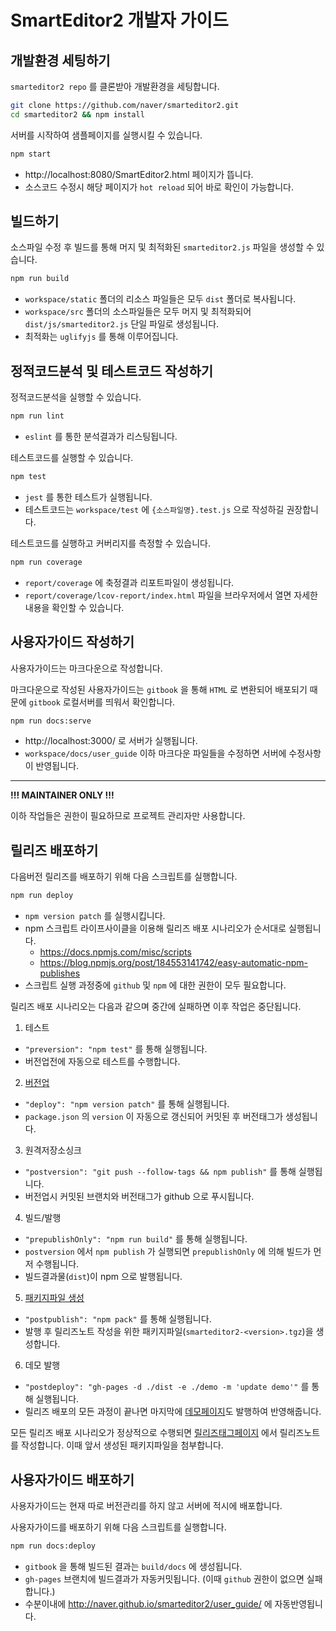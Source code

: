 # SmartEditor2 개발자 가이드

## 개발환경 세팅하기

`smarteditor2 repo` 를 클론받아 개발환경을 세팅합니다.
```bash
git clone https://github.com/naver/smarteditor2.git
cd smarteditor2 && npm install
```


서버를 시작하여 샘플페이지를 실행시킬 수 있습니다.
```bash
npm start
```
- http://localhost:8080/SmartEditor2.html 페이지가 뜹니다.
- 소스코드 수정시 해당 페이지가 `hot reload` 되어 바로 확인이 가능합니다.


## 빌드하기

소스파일 수정 후 빌드를 통해 머지 및 최적화된 `smarteditor2.js` 파일을 생성할 수 있습니다.
```bash
npm run build
```
- `workspace/static` 폴더의 리소스 파일들은 모두 `dist` 폴더로 복사됩니다.
- `workspace/src` 폴더의 소스파일들은 모두 머지 및 최적화되어 `dist/js/smarteditor2.js` 단일 파일로 생성됩니다.
- 최적화는 `uglifyjs` 를 통해 이루어집니다.


## 정적코드분석 및 테스트코드 작성하기

정적코드분석을 실행할 수 있습니다.
```bash
npm run lint
```
- `eslint` 를 통한 분석결과가 리스팅됩니다. 


테스트코드를 실행할 수 있습니다.
```bash
npm test
```
- `jest` 를 통한 테스트가 실행됩니다.
- 테스트코드는 `workspace/test` 에 `{소스파일명}.test.js` 으로 작성하길 권장합니다.


테스트코드를 실행하고 커버리지를 측정할 수 있습니다.
```bash
npm run coverage
```
- `report/coverage` 에 축정결과 리포트파일이 생성됩니다.
- `report/coverage/lcov-report/index.html` 파일을 브라우저에서 열면 자세한 내용을 확인할 수 있습니다.


## 사용자가이드 작성하기
사용자가이드는 마크다운으로 작성합니다.

마크다운으로 작성된 사용자가이드는 `gitbook` 을 통해 `HTML` 로 변환되어 배포되기 때문에 `gitbook` 로컬서버를 띄워서 확인합니다.
```bash
npm run docs:serve
```
- http://localhost:3000/ 로 서버가 실행됩니다. 
- `workspace/docs/user_guide` 이하 마크다운 파일들을 수정하면 서버에 수정사항이 반영됩니다.


----
**!!! MAINTAINER ONLY !!!**

이하 작업들은 권한이 필요하므로 프로젝트 관리자만 사용합니다.

## 릴리즈 배포하기
다음버전 릴리즈를 배포하기 위해 다음 스크립트를 실행합니다.
```bash
npm run deploy
```
- `npm version patch` 를 실행시킵니다.
- npm 스크립트 라이프사이클을 이용해 릴리즈 배포 시나리오가 순서대로 실행됩니다.
  - https://docs.npmjs.com/misc/scripts
  - https://blog.npmjs.org/post/184553141742/easy-automatic-npm-publishes
- 스크립트 실행 과정중에 `github` 및 `npm` 에 대한 권한이 모두 필요합니다.

릴리즈 배포 시나리오는 다음과 같으며 중간에 실패하면 이후 작업은 중단됩니다.

1. 테스트
  - `"preversion": "npm test"` 를 통해 실행됩니다.
  - 버전업전에 자동으로 테스트를 수행합니다.
2. [버전업](https://docs.npmjs.com/cli/version)
  - `"deploy": "npm version patch"` 를 통해 실행됩니다.
  - `package.json` 의 `version` 이 자동으로 갱신되어 커밋된 후 버전태그가 생성됩니다.
3.  원격저장소싱크
  - `"postversion": "git push --follow-tags && npm publish"` 를 통해 실행됩니다.
  - 버전업시 커밋된 브랜치와 버전태그가 github 으로 푸시됩니다.
4. 빌드/발행
  - `"prepublishOnly": "npm run build"` 를 통해 실행됩니다.
  - `postversion` 에서 `npm publish` 가 실행되면 `prepublishOnly` 에 의해 빌드가 먼저 수행됩니다.
  - 빌드결과물(`dist`)이 npm 으로 발행됩니다.
5. [패키지파일 생성](https://docs.npmjs.com/cli/pack)
  - `"postpublish": "npm pack"` 를 통해 실행됩니다.
  - 발행 후 릴리즈노트 작성을 위한 패키지파일(`smarteditor2-<version>.tgz`)을 생성합니다.
6. 데모 발행
  - `"postdeploy": "gh-pages -d ./dist -e ./demo -m 'update demo'"` 를 통해 실행됩니다.
  - 릴리즈 배포의 모든 과정이 끝나면 마지막에 [데모페이지](http://naver.github.io/smarteditor2/demo/)도 발행하여 반영해줍니다.

모든 릴리즈 배포 시나리오가 정상적으로 수행되면 [릴리즈태그페이지](https://github.com/naver/smarteditor2/tags) 에서 릴리즈노트를 작성합니다. 
이때 앞서 생성된 패키지파일을 첨부합니다.

## 사용자가이드 배포하기
사용자가이드는 현재 따로 버전관리를 하지 않고 서버에 적시에 배포합니다.

사용자가이드를 배포하기 위해 다음 스크립트를 실행합니다.
```bash
npm run docs:deploy
```
- `gitbook` 을 통해 빌드된 결과는 `build/docs` 에 생성됩니다.
- `gh-pages` 브랜치에 빌드결과가 자동커밋됩니다. (이때 `github` 권한이 없으면 실패합니다.)
- 수분이내에 http://naver.github.io/smarteditor2/user_guide/ 에 자동반영됩니다.